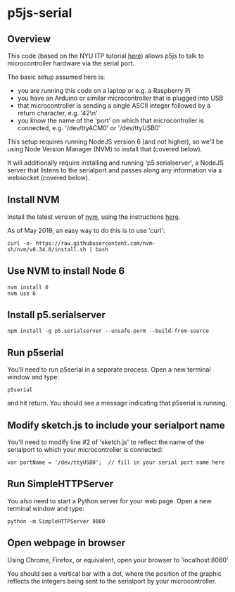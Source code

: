 # p5js-serial

## Overview

This code (based on the NYU ITP tutorial [here](https://itp.nyu.edu/physcomp/labs/labs-serial-communication/lab-arduino-and-p5js-using-a-raspberry-pi/)) allows p5js to talk to microcontroller hardware via the serial port. 

The basic setup assumed here is:  
- you are running this code on a laptop or e.g. a Raspberry Pi 
- you have an Arduino or similar microcontroller that is plugged into USB
- that microcontroller is sending a single ASCII integer followed by a return character, e.g. '42\n'
- you know the name of the 'port' on which that microcontroller is connected, e.g. '/dev/ttyACM0' or '/dev/ttyUSB0'

This setup requires running NodeJS version 6 (and not higher), so we'll be using Node Version Manager (NVM) to install that (covered below).

It will additionally require installing and running 'p5.serialserver', a NodeJS server that listens to the serialport and passes along any information via a websocket (covered below).   

## Install NVM

Install the latest version of [nvm](https://github.com/nvm-sh/nvm), using the instructions [here](https://github.com/nvm-sh/nvm#installation-and-update). 

As of May 2019, an easy way to do this is to use 'curl':

```
curl -o- https://raw.githubusercontent.com/nvm-sh/nvm/v0.34.0/install.sh | bash
``` 

## Use NVM to install Node 6

```
nvm install 6
nvm use 6
```

## Install p5.serialserver

```
npm install -g p5.serialserver --unsafe-perm --build-from-source
```

## Run p5serial

You'll need to run p5serial in a separate process.  Open a new terminal window and type:
 
```
p5serial
```

and hit return.  You should see a message indicating that p5serial is running.

## Modify sketch.js to include your serialport name

You'll need to modify line #2 of 'sketch.js' to reflect the name of the serialport to which your microcontroller is connected:

```
var portName = '/dev/ttyUSB0';  // fill in your serial port name here
```

## Run SimpleHTTPServer

You also need to start a Python server for your web page.  Open a new terminal window and type:

```
python -m SimpleHTTPServer 8080
```

## Open webpage in browser 

Using Chrome, Firefox, or equivalent, open your browser to 'localhost:8080'

You should see a vertical bar with a dot, where the position of the graphic reflects the integers being sent to the serialport by your microcontroller.

